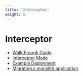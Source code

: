 ```yaml
---
title: 'Interceptor'
weight: 5
---
```


# Interceptor

- [Walkthrough Guide](/interceptor/quickstart)
- [Interceptor Mode](/interceptor/interceptor)
- [Example Deployment](/interceptor/examples)
- [Migrating a monolith application](/interceptor/migrating_monolith)
